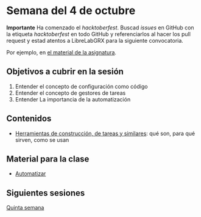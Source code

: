# Semana del 4 de octubre

**Importante** Ha comenzado el *hacktoberfest*. Buscad *issues* en GitHub con la
etiqueta *hacktoberfest* en todo GitHub y referenciarlos al hacer los
pull request y estad atentos a LibreLabGRX para la siguiente convocatoria.

Por ejemplo, en [el material de la asignatura](https://github.com/JJ/IV).

## Objetivos a cubrir en la sesión

1. Entender el concepto de configuración como código
2. Entender el concepto de gestores de tareas
3. Entender La importancia de la automatización

## Contenidos

* [Herramientas de construcción, de tareas y
  similares](http://jj.github.io/IV/documentos/temas/Desarrollo_basado_en_pruebas#vamos-a-hacer-una-aplicaci%C3%B3n-gestionar-porras-de-f%C3%BAtbol):
  qué son, para qué sirven, como se usan

## Material para la clase


* [Automatizar](http://jj.github.io/IV/documentos/proyectos/3.Automatizar)


## Siguientes sesiones

[Quinta semana](semana-05.md)
